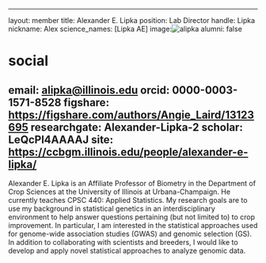 
---
layout: member
title: Alexander E. Lipka
position: Lab Director
handle: Lipka
nickname: Alex
science_names: [Lipka AE]
image:![alipka](https://github.com/user-attachments/assets/0f7230b0-8247-4930-84b4-e3f9e8f1768d)
alumni: false

# social
email: alipka@illinois.edu
orcid: 0000-0003-1571-8528
figshare: https://figshare.com/authors/Angie_Laird/13123695
researchgate: Alexander-Lipka-2
scholar: LeQcPl4AAAAJ
site: https://ccbgm.illinois.edu/people/alexander-e-lipka/
---
Alexander E. Lipka is an Affiliate Professor of Biometry in the Department of Crop Sciences at the University of Illinois at Urbana-Champaign. He currently teaches CPSC 440: Applied Statistics.
My research goals are to use my background in statistical genetics in an interdisciplinary environment to help answer questions pertaining (but not limited to) to crop improvement. In particular, I am interested in the statistical approaches used for genome-wide association studies (GWAS) and genomic selection (GS). In addition to collaborating with scientists and breeders, I would like to develop and apply novel statistical approaches to analyze genomic data.
